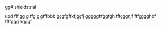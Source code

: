 gg# shieldstrial

upd
fff
gg
g
ffg
g
gfffbbb
gggfgffхfjggfj
gggggfffggfgh
fffgggnjf
fffgggghbf
ffffggg
hgggf
